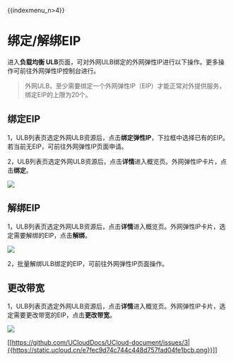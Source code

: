 {{indexmenu_n>4}}

# 绑定/解绑EIP

进入**负载均衡 ULB**页面，可对外网ULB绑定的外网弹性IP进行以下操作。更多操作可前往外网弹性IP控制台进行。
> 外网ULB，至少需要绑定一个外网弹性IP（EIP）才能正常对外提供服务，绑定EIP的上限为20个。


## 绑定EIP 

1，ULB列表页选定外网ULB资源后，点击**绑定弹性IP**，下拉框中选择已有的EIP。若当前无EIP，可前往外网弹性IP页面申请。

 2，ULB列表页选定外网ULB资源后，点击**详情**进入概览页。外网弹性IP卡片，点击**绑定**。

![](https://static.ucloud.cn/3d27f51156964551a8c168336db87809.png)

## 解绑EIP 

1，ULB列表页选定外网ULB资源后，点击**详情**进入概览页。外网弹性IP卡片，选定需要解绑的EIP，点击**解绑**。 

![](https://static.ucloud.cn/f8f8e10210da4986b27243f7a08be85e.png)

2，批量解绑ULB绑定的EIP，可前往外网弹性IP页面操作。

## 更改带宽 

1，ULB列表页选定外网ULB资源后，点击**详情**进入概览页。外网弹性IP卡片，选定需要更改带宽的EIP，点击**更改带宽**。

![](https://static.ucloud.cn/138aff2bfb234d44a4f6cef6c25c1f86.png)

[[https://github.com/UCloudDocs/UCloud-document/issues/3|{{https://static.ucloud.cn/e7fec9d74c744c448d757fad04fe1bcb.png}}]]

